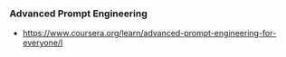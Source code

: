### Advanced Prompt Engineering
* https://www.coursera.org/learn/advanced-prompt-engineering-for-everyone/l